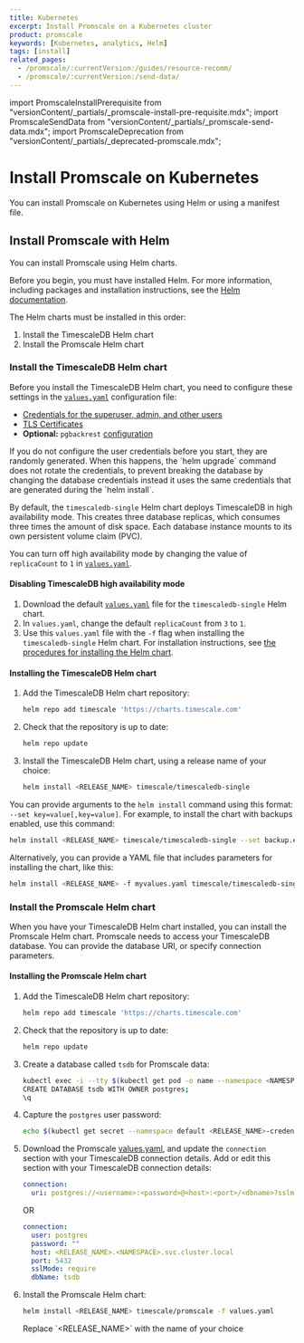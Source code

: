 ```yaml
---
title: Kubernetes
excerpt: Install Promscale on a Kubernetes cluster
product: promscale
keywords: [Kubernetes, analytics, Helm]
tags: [install]
related_pages:
  - /promscale/:currentVersion:/guides/resource-recomm/
  - /promscale/:currentVersion:/send-data/
---
```


import PromscaleInstallPrerequisite from "versionContent/_partials/_promscale-install-pre-requisite.mdx";
import PromscaleSendData from "versionContent/_partials/_promscale-send-data.mdx";
import PromscaleDeprecation from "versionContent/_partials/_deprecated-promscale.mdx";

# Install Promscale on Kubernetes

<PromscaleDeprecation />

You can install Promscale on Kubernetes using Helm or using a manifest file.

<PromscaleInstallPrerequisite />

## Install Promscale with Helm

You can install Promscale using Helm charts.

Before you begin, you must have installed Helm. For more information, including
packages and installation instructions, see the
[Helm documentation][install-helm].

The Helm charts must be installed
in this order:

1.  Install the TimescaleDB Helm chart
1.  Install the Promscale Helm chart

### Install the TimescaleDB Helm chart

Before you install the TimescaleDB Helm chart, you need to configure these
settings in the [`values.yaml`][timescaledb-single-values-yaml] configuration file:

*   [Credentials for the superuser, admin, and other users][timescaledb-helm-values-creds]
*   [TLS Certificates][timescaledb-helm-values-certs]
*   **Optional:** `pgbackrest` [configuration][timescale-backups]

<Highlight type="note">
If you do not configure the user credentials before you start, they are randomly
generated. When this happens, the `helm upgrade` command does not rotate the
credentials, to prevent breaking the database by changing the database
credentials instead it uses the same credentials that are generated during the
`helm install`.
</Highlight>

By default, the `timescaledb-single` Helm chart deploys TimescaleDB in
high availability mode. This creates three database replicas,
which consumes three times the amount of disk space. Each database
instance mounts to its own persistent volume claim (PVC).

You can turn off high availability mode by changing the value of `replicaCount`
to `1` in
[`values.yaml`][timescaledb-single-values-yaml].

<Procedure>

#### Disabling TimescaleDB high availability mode

1.  Download the default [`values.yaml`][timescaledb-single-values-yaml] file for the `timescaledb-single` Helm chart.
1.  In `values.yaml`, change the default `replicaCount` from `3` to `1`.
1.  Use this `values.yaml` file with the `-f` flag when installing the `timescaledb-single` Helm chart.
    For installation instructions, see [the procedures for installing the Helm chart](#installing-the-timescaledb-helm-chart).

</Procedure>

<Procedure>

#### Installing the TimescaleDB Helm chart

1.  Add the TimescaleDB Helm chart repository:

    ```bash
    helm repo add timescale 'https://charts.timescale.com'
    ```

1.  Check that the repository is up to date:

    ```bash
    helm repo update
    ```

1.  Install the TimescaleDB Helm chart, using a release name of your choice:

    ```bash
    helm install <RELEASE_NAME> timescale/timescaledb-single
    ```

</Procedure>

You can provide arguments to the `helm install` command using this format:
`--set key=value[,key=value]`. For example, to install the  chart with backups
enabled, use this command:

```bash
helm install <RELEASE_NAME> timescale/timescaledb-single --set backup.enabled=true
```

Alternatively, you can provide a YAML file that includes parameters for
installing the chart, like this:

```bash
helm install <RELEASE_NAME> -f myvalues.yaml timescale/timescaledb-single
```

### Install the Promscale Helm chart

When you have your TimescaleDB Helm chart installed, you can install the
Promscale Helm chart. Promscale needs to access your TimescaleDB database. You
can provide the database URI, or specify connection parameters.

<Procedure>

#### Installing the Promscale Helm chart

1.  Add the TimescaleDB Helm chart repository:

    ```bash
    helm repo add timescale 'https://charts.timescale.com'
    ```

1.  Check that the repository is up to date:

    ```bash
    helm repo update
    ```

1.  Create a database called `tsdb` for Promscale data:

    ```bash
    kubectl exec -i --tty $(kubectl get pod -o name --namespace <NAMESPACE> -l role=master,release=<RELEASE_NAME>) -- psql -U postgres
    CREATE DATABASE tsdb WITH OWNER postgres;
    \q
    ```

1.  Capture the `postgres` user password:

    ```bash
    echo $(kubectl get secret --namespace default <RELEASE_NAME>-credentials -o jsonpath="{.data.PATRONI_SUPERUSER_PASSWORD}" | base64 --decode)
    ```

1.  Download the Promscale
    [values.yaml][promscale-values-yaml], and update the `connection` section
    with your TimescaleDB connection details.
    Add or edit this section with your TimescaleDB connection details:
    <Terminal>

    <tab label='Database URI'>

    ```yaml
    connection:
      uri: postgres://<username>:<password>@<host>:<port>/<dbname>?sslmode=require
    ```

    </tab>

    OR

    <tab label="Connection parameters">

    ```yaml
    connection:
      user: postgres
      password: ""
      host: <RELEASE_NAME>.<NAMESPACE>.svc.cluster.local
      port: 5432
      sslMode: require
      dbName: tsdb
    ```

    </tab>

    </Terminal>

1.  Install the Promscale Helm chart:

    ```bash
    helm install <RELEASE_NAME> timescale/promscale -f values.yaml
    ```

    <Highlight type="note">
    Replace `&lt;RELEASE_NAME&gt;` with the name of your choice
    </Highlight>

</Procedure>

<PromscaleSendData />

[install-binary]: /promscale/:currentVersion:/installation/binary/
[install-helm]: /promscale/:currentVersion:/installation/kubernetes/#install-promscale-with-helm
[promscale-values-yaml]: https://github.com/timescale/helm-charts/blob/main/charts/promscale/values.yaml
[send-data]: /promscale/:currentVersion:/send-data/
[template-manifest]: https://github.com/timescale/promscale/blob/0.13.0/deploy/static/deploy.yaml
[timescale-backups]: https://github.com/timescale/timescaledb-kubernetes/tree/master/charts/timescaledb-single#create-backups-to-s3
[timescaledb-helm-values-certs]: https://github.com/timescale/timescaledb-kubernetes/blob/master/charts/timescaledb-single/values.yaml#L45
[timescaledb-helm-values-creds]: https://github.com/timescale/timescaledb-kubernetes/blob/master/charts/timescaledb-single/values.yaml#L33
[timescaledb-single-values-yaml]: https://github.com/timescale/timescaledb-kubernetes/blob/master/charts/timescaledb-single/values.yaml
